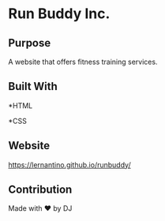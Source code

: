 # Run Buddy Inc.

## Purpose
A website that offers fitness training services.

## Built With
*HTML

*CSS

## Website
https://lernantino.github.io/runbuddy/

## Contribution
Made with ❤️ by DJ